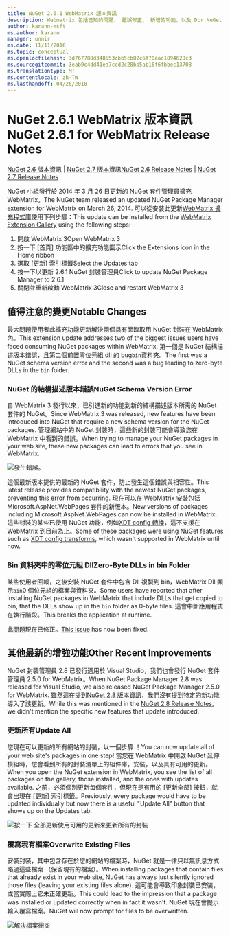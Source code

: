 ```yaml
---
title: NuGet 2.6.1 WebMatrix 版本資訊
description: Webmatrix 包括已知的問題、 錯誤修正、 新增的功能，以及 Dcr NuGet 2.6.1 的版本資訊。
author: karann-msft
ms.author: karann
manager: unnir
ms.date: 11/11/2016
ms.topic: conceptual
ms.openlocfilehash: 3d767788d348553cbb5cb82c6f70aac1894628c3
ms.sourcegitcommit: 3eab9c4dd41ea7ccd2c28bb5ab16f6fbbec13708
ms.translationtype: MT
ms.contentlocale: zh-TW
ms.lasthandoff: 04/26/2018
---
```

# <a name="nuget-261-for-webmatrix-release-notes"></a><span data-ttu-id="47990-103">NuGet 2.6.1 WebMatrix 版本資訊</span><span class="sxs-lookup"><span data-stu-id="47990-103">NuGet 2.6.1 for WebMatrix Release Notes</span></span>

<span data-ttu-id="47990-104">[NuGet 2.6 版本資訊](../release-notes/nuget-2.6.md) | [NuGet 2.7 版本資訊](../release-notes/nuget-2.7.md)</span><span class="sxs-lookup"><span data-stu-id="47990-104">[NuGet 2.6 Release Notes](../release-notes/nuget-2.6.md) | [NuGet 2.7 Release Notes](../release-notes/nuget-2.7.md)</span></span>

<span data-ttu-id="47990-105">NuGet 小組發行於 2014 年 3 月 26 日更新的 NuGet 套件管理員擴充 WebMatrix。</span><span class="sxs-lookup"><span data-stu-id="47990-105">The NuGet team released an updated NuGet Package Manager extension for WebMatrix on March 26, 2014.</span></span>  <span data-ttu-id="47990-106">可以從安裝此更新[WebMatrix 擴充程式庫](https://blogs.iis.net/webmatrix/retiring-the-webmatrix-extensions-gallery)使用下列步驟：</span><span class="sxs-lookup"><span data-stu-id="47990-106">This update can be installed from the [WebMatrix Extension Gallery](https://blogs.iis.net/webmatrix/retiring-the-webmatrix-extensions-gallery) using the following steps:</span></span>

1. <span data-ttu-id="47990-107">開啟 WebMatrix 3</span><span class="sxs-lookup"><span data-stu-id="47990-107">Open WebMatrix 3</span></span>
1. <span data-ttu-id="47990-108">按一下 [首頁] 功能區中的擴充功能圖示</span><span class="sxs-lookup"><span data-stu-id="47990-108">Click the Extensions icon in the Home ribbon</span></span>
1. <span data-ttu-id="47990-109">選取 [更新] 索引標籤</span><span class="sxs-lookup"><span data-stu-id="47990-109">Select the Updates tab</span></span>
1. <span data-ttu-id="47990-110">按一下以更新 2.6.1 NuGet 封裝管理員</span><span class="sxs-lookup"><span data-stu-id="47990-110">Click to update NuGet Package Manager to 2.6.1</span></span>
1. <span data-ttu-id="47990-111">關閉並重新啟動 WebMatrix 3</span><span class="sxs-lookup"><span data-stu-id="47990-111">Close and restart WebMatrix 3</span></span>

## <a name="notable-changes"></a><span data-ttu-id="47990-112">值得注意的變更</span><span class="sxs-lookup"><span data-stu-id="47990-112">Notable Changes</span></span>

<span data-ttu-id="47990-113">最大問題使用者此擴充功能更新解決兩個具有面臨取用 NuGet 封裝在 WebMatrix 內。</span><span class="sxs-lookup"><span data-stu-id="47990-113">This extension update addresses two of the biggest issues users have faced consuming NuGet packages within WebMatrix.</span></span>  <span data-ttu-id="47990-114">第一個是 NuGet 結構描述版本錯誤，且第二個前置零位元組 dll 的 bug`bin`資料夾。</span><span class="sxs-lookup"><span data-stu-id="47990-114">The first was a NuGet schema version error and the second was a bug leading to zero-byte DLLs in the `bin` folder.</span></span>

### <a name="nuget-schema-version-error"></a><span data-ttu-id="47990-115">NuGet 的結構描述版本錯誤</span><span class="sxs-lookup"><span data-stu-id="47990-115">NuGet Schema Version Error</span></span>

<span data-ttu-id="47990-116">自 WebMatrix 3 發行以來，已引進新的功能到新的結構描述版本所需的 NuGet 套件的 NuGet。</span><span class="sxs-lookup"><span data-stu-id="47990-116">Since WebMatrix 3 was released, new features have been introduced into NuGet that require a new schema version for the NuGet packages.</span></span>  <span data-ttu-id="47990-117">管理網站中的 NuGet 封裝時，這些新的封裝可能會導致您在 WebMatrix 中看到的錯誤。</span><span class="sxs-lookup"><span data-stu-id="47990-117">When trying to manage your NuGet packages in your web site, these new packages can lead to errors that you see in WebMatrix.</span></span>

![發生錯誤。](./media/NuGet-2.8/webmatrix-schema-version.png)

<span data-ttu-id="47990-121">這個最新版本提供的最新的 NuGet 套件，防止發生這個錯誤與相容性。</span><span class="sxs-lookup"><span data-stu-id="47990-121">This latest release provides compatibility with the newest NuGet packages, preventing this error from occurring.</span></span> <span data-ttu-id="47990-122">現在可以在 WebMatrix 安裝包括 Microsoft.AspNet.WebPages 套件的新版本。</span><span class="sxs-lookup"><span data-stu-id="47990-122">New versions of packages including Microsoft.AspNet.WebPages can now be installed in WebMatrix.</span></span>  <span data-ttu-id="47990-123">這些封裝的某些已使用 NuGet 功能，例如[XDT config 轉換](../release-notes/nuget-2.6.md#xdt)，這不支援在 WebMatrix 到目前為止。</span><span class="sxs-lookup"><span data-stu-id="47990-123">Some of these packages were using NuGet features such as [XDT config transforms](../release-notes/nuget-2.6.md#xdt), which wasn't supported in WebMatrix until now.</span></span>

### <a name="zero-byte-dlls-in-bin-folder"></a><span data-ttu-id="47990-124">Bin 資料夾中的零位元組 Dll</span><span class="sxs-lookup"><span data-stu-id="47990-124">Zero-Byte DLLs in bin Folder</span></span>

<span data-ttu-id="47990-125">某些使用者回報，之後安裝 NuGet 套件中包含 Dll 複製到 bin，WebMatrix Dll 顯示`bin`0 個位元組的檔案與資料夾。</span><span class="sxs-lookup"><span data-stu-id="47990-125">Some users have reported that after installing NuGet packages in WebMatrix that include DLLs that get copied to bin, that the DLLs show up in the `bin` folder as 0-byte files.</span></span>  <span data-ttu-id="47990-126">這會中斷應用程式在執行階段。</span><span class="sxs-lookup"><span data-stu-id="47990-126">This breaks the application at runtime.</span></span>

<span data-ttu-id="47990-127">[此問題](https://nuget.codeplex.com/workitem/4060)現在已修正。</span><span class="sxs-lookup"><span data-stu-id="47990-127">[This issue](https://nuget.codeplex.com/workitem/4060) has now been fixed.</span></span>

## <a name="other-recent-improvements"></a><span data-ttu-id="47990-128">其他最新的增強功能</span><span class="sxs-lookup"><span data-stu-id="47990-128">Other Recent Improvements</span></span>

<span data-ttu-id="47990-129">NuGet 封裝管理員 2.8 已發行適用於 Visual Studio，我們也會發行 NuGet 套件管理員 2.5.0 for WebMatrix。</span><span class="sxs-lookup"><span data-stu-id="47990-129">When NuGet Package Manager 2.8 was released for Visual Studio, we also released NuGet Package Manager 2.5.0 for WebMatrix.</span></span>  <span data-ttu-id="47990-130">雖然這在提到[NuGet 2.8 版本資訊](../release-notes/nuget-2.8.md#webmatrix-nuget-client-updates)，我們沒有提到特定的新功能導入了該更新。</span><span class="sxs-lookup"><span data-stu-id="47990-130">While this was mentioned in the [NuGet 2.8 Release Notes](../release-notes/nuget-2.8.md#webmatrix-nuget-client-updates), we didn't mention the specific new features that update introduced.</span></span>

### <a name="update-all"></a><span data-ttu-id="47990-131">更新所有</span><span class="sxs-lookup"><span data-stu-id="47990-131">Update All</span></span>

<span data-ttu-id="47990-132">您現在可以更新的所有網站的封裝，以一個步驟 ！</span><span class="sxs-lookup"><span data-stu-id="47990-132">You can now update all of your web site's packages in one step!</span></span>  <span data-ttu-id="47990-133">當您在 WebMatrix 中開啟 NuGet 延伸模組時，您會看到所有的封裝清單上的組件庫，安裝，以及具有可用的更新。</span><span class="sxs-lookup"><span data-stu-id="47990-133">When you open the NuGet extension in WebMatrix, you see the list of all packages on the gallery, those installed, and the ones with updates available.</span></span>  <span data-ttu-id="47990-134">之前，必須個別更新每個套件，但現在是有用的 [更新全部] 按鈕，就會出現在 [更新] 索引標籤。</span><span class="sxs-lookup"><span data-stu-id="47990-134">Previously, every package would have to be updated individually but now there is a useful "Update All" button that shows up on the Updates tab.</span></span>

![按一下 全部更新使用可用的更新來更新所有的封裝](./media/NuGet-2.8/webmatrix-update-all.png)

### <a name="overwrite-existing-files"></a><span data-ttu-id="47990-136">覆寫現有檔案</span><span class="sxs-lookup"><span data-stu-id="47990-136">Overwrite Existing Files</span></span>

<span data-ttu-id="47990-137">安裝封裝，其中包含存在於您的網站的檔案時，NuGet 就是一律只以無訊息方式略過這些檔案 （保留現有的檔案）。</span><span class="sxs-lookup"><span data-stu-id="47990-137">When installing packages that contain files that already exist in your web site, NuGet has always just silently ignored those files (leaving your existing files alone).</span></span>  <span data-ttu-id="47990-138">這可能會導致印象封裝已安裝，或當實際上它未正確更新。</span><span class="sxs-lookup"><span data-stu-id="47990-138">This could lead to the impression that a package was installed or updated correctly when in fact it wasn't.</span></span>  <span data-ttu-id="47990-139">NuGet 現在會提示輸入覆寫檔案。</span><span class="sxs-lookup"><span data-stu-id="47990-139">NuGet will now prompt for files to be overwritten.</span></span>

![解決檔案衝突](./media/NuGet-2.8/webmatrix-overwrite-file.png)
